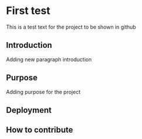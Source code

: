 # First test
This is a test text for the project to be shown in github

## Introduction

Adding new paragraph introduction

## Purpose

Adding purpose for the project

## Deployment

## How to contribute